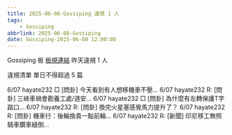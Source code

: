```yaml
---
title: 2025-06-08-Gossiping 違規 1 人
tags:
    - Gossiping
abbrlink: 2025-06-08-Gossiping
date: Gossiping-2025-06-08 12:00:00
---
```

Gossiping 板 [板規連結](https://www.ptt.cc/bbs/Gossiping/M.1637425085.A.07D.html)
昨天違規 1 人
<!-- more -->

違規清單
單日不得超過 5 篇

6/07 hayate232 □ [問卦] 今天看到有人想移機車不壓…
6/07 hayate232 R: [問卦] 三峽車禍會勘養工處/道安…
6/07 hayate232 □ [問卦] 為什麼有左轉保護T字路口…
6/07 hayate232 R: [問卦] 換完火星塞感覺馬力提升了？
6/07 hayate232 R: [問卦] 機車行：後輪換貴一點前輪…
6/07 hayate232 R: [新聞] 印尼移工無照騎車鑽車縫倒…